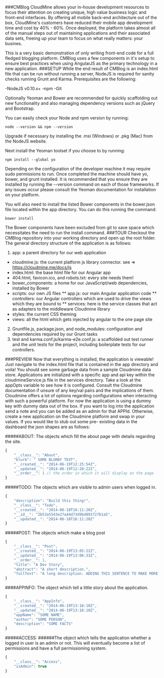 ###CMBlog
CloudMine allows your in-house development resources to focus their attention on creating unique, high 
value business logic and front-end interfaces. By offering all mobile back-end architecture out of the 
box, CloudMine's customers have reduced their mobile app development time and cost by 40% - 60%. Once 
deployed, the platform takes almost all of the manual steps out of maintaining applications and their 
associated data sets, freeing up your team to focus on what really matters: your busines.

This is a very basic demonstration of only writing front-end code for a full fledged blogging platform. 
CMBlog uses a few components in it's setup to ensure best practices when using AngularJS as the primary
technology in a new application. 
###SETUP
While the end result of CMBlog is an index.html file that can be run without running a server, NodeJS
is required for sanity checks running Grunt and Karma. Prerequisites are the following:

-NodeJS v0.10.x+
-npm
-Git

Optionally Yeoman and Bower are recommended for quickly scaffolding out new functionality and also
managing dependency versions such as jQuery and Bootstrap. 

You can easily check your Node and npm version by running:
```
node --version && npm --version
```
Upgrade if necessary by installing the .msi (Windows) or .pkg (Mac) from the NodeJS website. 

Next install the Yeoman toolset if you choose to by running:
```
npm install --global yo
```
Depending on the configuration of the developer machine it may require sudo permissions to run. Once
completed the machine should have yo, bower, and grunt installed. It is recommended that you ensure
they are installed by running the --version command on each of those frameworks. If any issues occur
please consult the Yeoman documentation for installation on your platform. 

You will also need to install the listed Bower components in the bower.json file located within the 
app directory. You can do this running the command:
```
bower install
```
The Bower components have been excluded from git to save space which necessitates the need to run the
install command. 
###TOUR
Checkout the CMBlog repository into your working directory and open up the root folder. The general
directory structure of the application is as follows:

1. app: a parent directory for our web application
* cloudmine.js: the current platform js library connector. see => https://cloudmine.me/docs/js
* index.html: the base html file for our Angular app
* 404.html, favicon.ico, and robots.txt: every site needs them!
* bower_components: a home for our JavaScript/web dependencies, installed by Bower
* scripts: our own JS files
** app.js: our main Angular application code
** controllers: our Angular controllers which are used to drive the views which they are bound to
** services: here is the service classes that act as adapters to the middleware Cloudmine library
* styles: the current CSS theming
* views: all the html which gets injected by angular to the one page site
2. Gruntfile.js, package.json, and node_modules: configuration and dependencies required by our Grunt tasks
3. test and karma.conf.js/karma-e2e.conf.js: a scaffolded out test runner and the unit tests for the project, 
including boilerplate tests for our controllers.

###PREVIEW
Now that everything is installed, the application is viewable! Just navigate to the index.html file 
that is contained in the app directory and voila! You should see some garbage data from a sample 
Cloudmine data store. Applications are initialized with a specific app and api key within the
cloudmineService.js file in the services directory. Take a look at the appOpts variable to see how it 
is configured. Consult the Cloudmine documentation if unsure of any key/val pairs and the implications
of them. Cloudmine offers a lot of options regarding configurations when interacting with such a powerful
platform. For now the application is using a dummy key with dummy data out of the box. If you want to log
into the application send a note and you can be added as an admin for that APPId. Otherwise, create a new
application on the Cloudmine platform and swap in your values. If you would like to stub out some pre-
existing data in the dashboard the json shapes are as follows:

#####ABOUT: The objects which fill the about page with details regarding the site.
```JavaScript
{
	"__class__": "About",
	"blurb": " SOME BLURBY TEXT",
	"__created__": "2014-06-19T12:25:54Z", 
	"__updated__": "2014-06-19T12:28:22Z",
	"__order__": 1 // the order in which it will display on the page
}
```
#####TODO: The objects which are visible to admin users when logged in.
```JavaScript
{
	"description": "Build this thing!",
	"__class__": "Todo",
	"__created__": "2014-06-18T16:11:20Z",
	"__id__": "2b53a5543e27a44d73d9bd893727b1a5",
	"__updated__": "2014-06-18T16:11:20Z"
}
```
#####POST: The objects which make a blog post
```JavaScript
{
	"__class__": "Post",
	"__created__": "2014-06-19T13:05:22Z",
	"__updated__": "2014-06-19T13:06:33Z",
	"__order__": 1,
	"title": "A Dev Story",
	"abstract": "A short description.",
	"fullText": "A long description. ADDING THIS SENTENCE TO MAKE MORE CHARS THAN ABSTRACT."
}
```
####APPINFO: The object which tell a little story about the application.
```JavaScript
{
	"__class__": "AppInfo",
	"__created__": "2014-06-19T13:18:10Z",
	"__updated__": "2014-06-19T13:18:10Z",
	"appName": "SOME NAME",
	"author": "SOME PERSON",
	"description": "SOME FACTS"
}
```
#####ACCESS: ######The object which tells the application whether a logged in user is an admin or not. This will eventually become a list of permissions and have a full permissioning system.
```JavaScript
{
	"__class__": "Access",
	"isAdmin": true
}
```


